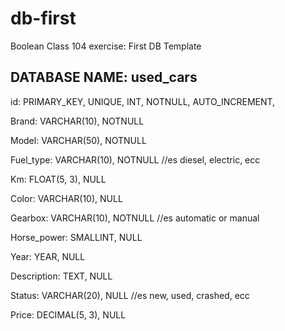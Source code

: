 # db-first

Boolean Class 104 exercise: First DB Template

## DATABASE NAME: used_cars

id: PRIMARY_KEY, UNIQUE, INT, NOTNULL, AUTO_INCREMENT,

Brand: VARCHAR(10), NOTNULL 

Model: VARCHAR(50), NOTNULL 

Fuel_type: VARCHAR(10), NOTNULL //es diesel, electric, ecc

Km: FLOAT(5, 3), NULL 

Color: VARCHAR(10), NULL

Gearbox: VARCHAR(10), NOTNULL //es automatic or manual

Horse_power: SMALLINT, NULL 

Year: YEAR, NULL

Description: TEXT, NULL

Status: VARCHAR(20), NULL //es new, used, crashed, ecc

Price: DECIMAL(5, 3), NULL 
